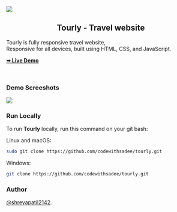 
  <img src="./travel-app/readme-images/project-logo.png" />

  <h2 align="center">Tourly - Travel website</h2>

  Tourly is fully responsive travel website, <br />Responsive for all devices, built using HTML, CSS, and JavaScript.

  <a href="https://travel-app-jade-omega.vercel.app/"><strong>➥ Live Demo</strong></a>


<br />

### Demo Screeshots

<img src="./travel-app/readme-images/desktop.png" />


### Run Locally

To run **Tourly** locally, run this command on your git bash:

Linux and macOS:

```bash
sudo git clone https://github.com/codewithsadee/tourly.git
```

Windows:

```bash
git clone https://github.com/codewithsadee/tourly.git
```

### Author 

[@shreyapatil2142](https://github.com/Shreyapatil2142).


